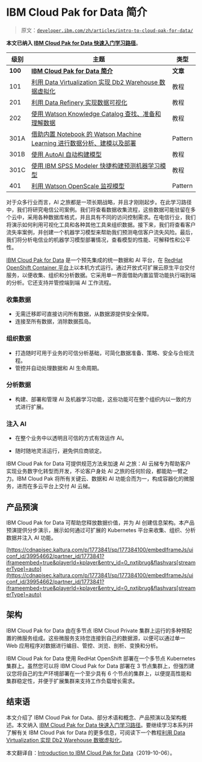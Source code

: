 # IBM Cloud Pak for Data 简介

> 原文：[`developer.ibm.com/zh/articles/intro-to-cloud-pak-for-data/`](https://developer.ibm.com/zh/articles/intro-to-cloud-pak-for-data/)

**本文已纳入 [IBM Cloud Pak for Data 快速入门学习路径](https://developer.ibm.com/zh/series/cloud-pak-for-data-learning-path/)**。

| 级别 | 主题 | 类型 |
| --- | --- | --- |
| **100** | **[IBM Cloud Pak for Data 简介](https://developer.ibm.com/zh/articles/intro-to-cloud-pak-for-data)** | **文章** |
| 101 | [利用 Data Virtualization 实现 Db2 Warehouse 数据虚拟化](https://developer.ibm.com/zh/tutorials/virtualizing-db2-warehouse-data-with-data-virtualization) | 教程 |
| 201 | [利用 Data Refinery 实现数据可视化](https://developer.ibm.com/zh/tutorials/data-visualization-with-data-refinery) | 教程 |
| 202 | [使用 Watson Knowledge Catalog 查找、准备和理解数据](https://developer.ibm.com/zh/tutorials/find-prepare-and-understand-data-with-watson-knowledge-catalog) | 教程 |
| 301A | [借助内置 Notebook 的 Watson Machine Learning 进行数据分析、建模以及部署](https://developer.ibm.com/zh/patterns/data-analysis-model-building-and-deploying-with-wml) | Pattern |
| 301B | [使用 AutoAI 自动构建模型](https://developer.ibm.com/zh/tutorials/automate-model-building-with-autoai) | 教程 |
| 301C | [使用 IBM SPSS Modeler 快捷构建预测机器学习模型](https://developer.ibm.com/zh/tutorials/build-an-ai-model-visually-with-spss-modeler-flow) | 教程 |
| 401 | [利用 Watson OpenScale 监视模型](https://developer.ibm.com/zh/patterns/watson-openscale-with-watson-machine-learning-engine-on-icp4d) | Pattern |

对于众多行业而言，AI 之旅都是一项长期战略，并且才刚刚起步。在此学习路径中，我们将研究电信公司案例。我们将查看数据收集流程，这些数据可能驻留在多个云中，采用各种数据库格式，并且具有不同的访问控制需求。在电信行业，我们将演示如何利用可视化工具和各种其他工具来组织数据。接下来，我们将查看客户流失率案例，并创建一个机器学习模型来帮助我们预测电信客户流失风险。最后，我们将分析电信业的机器学习模型部署情况，查看模型的性能、可解释性和公平性。

[IBM Cloud Pak for Data](https://www.ibm.com/products/cloud-pak-for-data) 是一个预先集成的统一数据和 AI 平台，在 [RedHat OpenShift Container 平台](https://www.openshift.com/products/container-platform)上以本机方式运行。通过开放式可扩展云原生平台交付服务，以便收集、组织和分析数据。它采用单一界面借助内置监管功能执行端到端的分析。它还支持并管控端到端 AI 工作流程。

### 收集数据

*   无需迁移即可直接访问所有数据，从数据源提供安全保障。
*   连接至所有数据，消除数据孤岛。

### 组织数据

*   打造随时可用于业务的可信分析基础，可简化数据准备、策略、安全与合规流程。
*   管控并自动处理数据和 AI 生命周期。

### 分析数据

*   构建、部署和管理 AI 及机器学习功能，这些功能可在整个组织内以一致的方式进行扩展。

### 注入 AI

*   在整个业务中以透明且可信的方式有效运作 AI。

*   随时随地灵活运行，避免供应商锁定。

IBM Cloud Pak for Data 可提供规范方法来加速 AI 之旅：AI 云梯专为帮助客户实现业务数字化转型而开发，不论客户身处 AI 之旅的任何阶段，都能助一臂之力。IBM Cloud Pak 将所有关键云、数据和 AI 功能合而为一，构成容器化的微服务，进而在多云平台上交付 AI 云梯。

## 产品预演

IBM Cloud Pak for Data 可帮助您释放数据价值，并为 AI 创建信息架构。本产品预演提供分步演示，展示如何通过可扩展的 Kubernetes 平台来收集、组织、分析数据并注入 AI 功能。

[https://cdnapisec.kaltura.com/p/1773841/sp/177384100/embedIframeJs/uiconf_id/39954662/partner_id/1773841?iframeembed=true&playerId=kplayer&entry_id=0_nxtjbrug&flashvars[streamerType]=auto](https://cdnapisec.kaltura.com/p/1773841/sp/177384100/embedIframeJs/uiconf_id/39954662/partner_id/1773841?iframeembed=true&playerId=kplayer&entry_id=0_nxtjbrug&flashvars[streamerType]=auto)

## 架构

IBM Cloud Pak for Data 由在多节点 IBM Cloud Private 集群上运行的多种预配置的微服务组成。这些微服务支持您连接到自己的数据源，以便可以通过单一 Web 应用程序对数据进行编目、管控、浏览、剖析、变换和分析。

IBM Cloud Pak for Data 使用 RedHat OpenShift 部署在一个多节点 Kubernetes 集群上。虽然您可以将 IBM Cloud Pak for Data 部署在 3 节点集群上，但强烈建议您将自己的生产环境部署在一个至少具有 6 个节点的集群上，以便提高性能和集群稳定性，并便于扩展集群来支持工作负载增长需求。

## 结束语

本文介绍了 IBM Cloud Pak for Data、部分术语和概念、产品预演以及架构概述。本文纳入 [IBM Cloud Pak for Data 快速入门学习路径](https://developer.ibm.com/zh/series/cloud-pak-for-data-learning-path/)。要继续学习本系列并了解有关 IBM Cloud Pak for Data 的更多信息，可阅读下一个教程[利用 Data Virtualization 实现 Db2 Warehouse 数据虚拟化](https://developer.ibm.com/zh/tutorials/virtualizing-db2-warehouse-data-with-data-virtualization)。

本文翻译自：[Introduction to IBM Cloud Pak for Data](https://developer.ibm.com/articles/intro-to-cloud-pak-for-data/)（2019-10-06）。